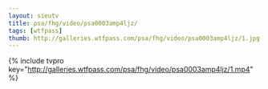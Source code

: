 ```yaml
--- 
layout: sieutv
title: psa/fhg/video/psa0003amp4ljz/
tags: [wtfpass]
thumb: http://galleries.wtfpass.com/psa/fhg/video/psa0003amp4ljz/1.jpg
---
```

{% include tvpro key="http://galleries.wtfpass.com/psa/fhg/video/psa0003amp4ljz/1.mp4" %} 
